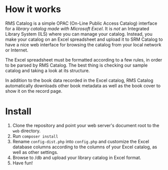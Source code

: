 # How it works
RMS Catalog is a simple OPAC (On-Line Public Access Catalog) interface for a *library catalog made with Microsoft Excel*. It is *not* an Integrated Library System (ILS) where you can manage your catalog. Instead, you make your catalog on an Excel spreadsheet and upload it to SRM Catalog to have a nice web interface for browsing the catalog from your local network or Internet.

The Excel spreadsheet must be formatted according to a few rules, in order to be parsed by RMS Catalog. The best thing is checking our sample catalog and taking a look at its structure.

In addition to the book data recorded in the Excel catalog, RMS Catalog automatically downloads other book metadata as well as the book cover to show it on the record page.

# Install
1. Clone the repository and point your web server's document root to the `web` directory.
2. Run `composer install`
3. Rename `config-dist.php` into `config.php` and customize the Excel database columns according to the columns of your Excel catalog, as well as other settings.
4. Browse to /db and upload your library catalog in Excel format.
5. Have fun!
